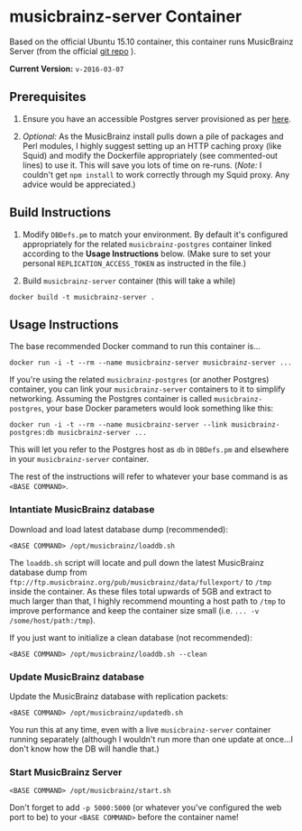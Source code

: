 # musicbrainz-server Container

Based on the official Ubuntu 15.10 container, this container runs MusicBrainz
Server (from the official [git repo](https://github.com/metabrainz/musicbrainz-server)
).

**Current Version:** `v-2016-03-07`

Prerequisites
-------------

1. Ensure you have an accessible Postgres server provisioned as per [here](../README.md).

2. *Optional:* As the MusicBrainz install pulls down a pile of packages and Perl
modules, I highly suggest setting up an HTTP caching proxy (like Squid) and
modify the Dockerfile appropriately (see commented-out lines) to use it.  This
will save you lots of time on re-runs.  (*Note:* I couldn't get `npm install` to
work correctly through my Squid proxy.  Any advice would be appreciated.)

Build Instructions
------------------

1. Modify `DBDefs.pm` to match your environment.  By default it's configured
appropriately for the related `musicbrainz-postgres` container linked according
to the **Usage Instructions** below. (Make sure to set your personal
`REPLICATION_ACCESS_TOKEN` as instructed in the file.)

2. Build `musicbrainz-server` container (this will take a while)

```
docker build -t musicbrainz-server .
```

Usage Instructions
------------------

The base recommended Docker command to run this container is...

```
docker run -i -t --rm --name musicbrainz-server musicbrainz-server ...
```

If you're using the related `musicbrainz-postgres` (or another Postgres)
container, you can link your `musicbrainz-server` containers to it to simplify
networking.  Assuming the Postgres container is called `musicbrainz-postgres`,
your base Docker parameters would look something like this:

```
docker run -i -t --rm --name musicbrainz-server --link musicbrainz-postgres:db musicbrainz-server ...
```

This will let you refer to the Postgres host as `db` in `DBDefs.pm` and
elsewhere in your `musicbrainz-server` container.

The rest of the instructions will refer to whatever your base command is as
`<BASE COMMAND>`.


### Intantiate MusicBrainz database

Download and load latest database dump (recommended):

```
<BASE COMMAND> /opt/musicbrainz/loaddb.sh
```

The `loaddb.sh` script will locate and pull down the latest MusicBrainz database
dump from `ftp://ftp.musicbrainz.org/pub/musicbrainz/data/fullexport/` to `/tmp`
inside the container.  As these files total upwards of 5GB and extract to much
larger than that, I highly recommend mounting a host path to `/tmp` to improve
performance and keep the container size small (i.e. `... -v /some/host/path:/tmp`).

If you just want to initialize a clean database (not recommended):

```
<BASE COMMAND> /opt/musicbrainz/loaddb.sh --clean
```

### Update MusicBrainz database

Update the MusicBrainz database with replication packets:

```
<BASE COMMAND> /opt/musicbrainz/updatedb.sh
```

You run this at any time, even with a live `musicbrainz-server` container running
separately (although I wouldn't run more than one update at once...I don't know
how the DB will handle that.)

### Start MusicBrainz Server

```
<BASE COMMAND> /opt/musicbrainz/start.sh
```

Don't forget to add `-p 5000:5000` (or whatever you've configured the web port
to be) to your `<BASE COMMAND>` before the container name!

